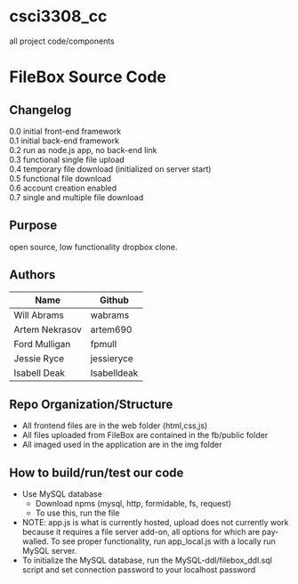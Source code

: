 # csci3308_cc
all project code/components
# FileBox Source Code

## Changelog
0.0 initial front-end framework  
0.1 initial back-end framework  
0.2 run as node.js app, no back-end link  
0.3 functional single file upload  
0.4 temporary file download (initialized on server start)  
0.5 functional file download  
0.6 account creation enabled  
0.7 single and multiple file download  

## Purpose
open source, low functionality dropbox clone.

## Authors
| Name | Github |
| ----- | ----- |
| Will Abrams| wabrams |
| Artem Nekrasov | artem690 |
| Ford Mulligan | fpmull |
| Jessie Ryce | jessieryce |
| Isabell Deak | Isabelldeak |

## Repo Organization/Structure
- All frontend files are in the web folder (html,css,js)  
- All files uploaded from FileBox are contained in the fb/public folder  
- All imaged used in the application are in the img folder  

## How to build/run/test our code
- Use MySQL database
	- Download npms (mysql, http, formidable, fs, request)
	- To use this, run the file
- NOTE: app.js is what is currently hosted, upload does not currently work because it requires a file server add-on, all options for which are pay-walled. To see proper functionality, run app_local.js with a locally run MySQL server.
- To initialize the MySQL database, run the MySQL-ddl/filebox_ddl.sql script and set connection password to your localhost password